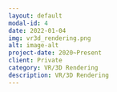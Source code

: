 ```yaml
---
layout: default
modal-id: 4
date: 2022-01-04
img: vr3d_rendering.png
alt: image-alt
project-date: 2020~Present
client: Private
category: VR/3D Rendering
description: VR/3D Rendering
---
```

